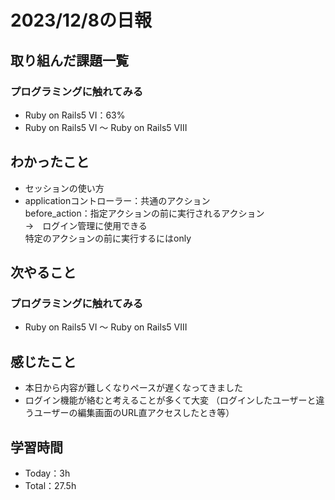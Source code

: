 # 2023/12/8の日報

## 取り組んだ課題一覧
### プログラミングに触れてみる
  - Ruby on Rails5 VI：63%
  - Ruby on Rails5 VI ～ Ruby on Rails5 VIII

## わかったこと
  - セッションの使い方
  - applicationコントローラー：共通のアクション<br>
    before_action：指定アクションの前に実行されるアクション<br>
    →　ログイン管理に使用できる<br>
    特定のアクションの前に実行するにはonly

## 次やること
### プログラミングに触れてみる
  - Ruby on Rails5 VI ～ Ruby on Rails5 VIII

## 感じたこと
  - 本日から内容が難しくなりペースが遅くなってきました
  - ログイン機能が絡むと考えることが多くて大変
    （ログインしたユーザーと違うユーザーの編集画面のURL直アクセスしたとき等）

## 学習時間
  - Today：3h
  - Total：27.5h
